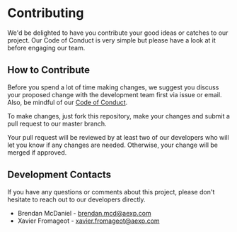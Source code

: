 # Contributing

We'd be delighted to have you contribute your good ideas or catches to our project.
Our Code of Conduct is very simple but please have a look at it before engaging our team.

## How to Contribute

Before you spend a lot of time making changes, we suggest you discuss your proposed change with the
development team first via issue or email.  Also, be mindful of our [Code of Conduct](./CODE_OF_CONDUCT.md).

To make changes, just fork this repository, make your changes and submit a pull request
to our master branch.

Your pull request will be reviewed by at least two of our developers who will let you know if
any changes are needed.  Otherwise, your change will be merged if approved.

## Development Contacts

If you have any questions or comments about this project, please don't hesitate to reach out to our developers directly.

* Brendan McDaniel - brendan.mcd@aexp.com
* Xavier Fromageot - xavier.fromageot@aexp.com
